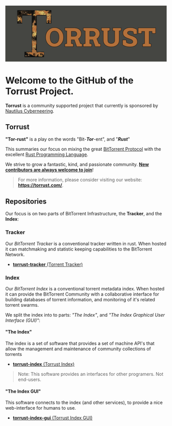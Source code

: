 ![Torrust Organization Header Image](img/2022_06_27-Torrust_Org_Title.png)

# Welcome to the GitHub of the Torrust Project.

**Torrust** is a community supported project that currently is sponsored by [Nautilus Cyberneering][nautilus].

## Torrust

**"Tor-rust"** is a play on the words "Bit-***Tor***-ent", and "***Rust***"

This summaries our focus on mixing the great [BitTorrent Protocol][bittorrent] with the excellent [Rust Programming Language][Rust].

We strive to grow a fantastic, kind, and passionate community. [__New contributors are always welcome to join__](info/contributing.md)!

> For more information, please consider visiting our website: __<https://torrust.com/>__.

## Repositories

Our focus is on two parts of BitTorrent Infrastructure, the **Tracker**, and the **Index**:

### Tracker

Our *BitTorrent Tracker* is a conventional tracker written in rust. When hosted it can matchmaking and statistic keeping capabilities to the BitTorrent Network.

 - [__torrust-tracker__ (Torrent Tracker)][tracker]

### Index

Our *BitTorrent Index* is a conventional torrent metadata index. When hosted it can provide the BitTorrent Community with a collaborative interface for building databases of torrent information, and monitoring of it's related torrent swarms.

We split the index into to parts: *"The Index"*, and *"The Index Graphical User Interface (GUI)"*:

#### "The Index"
The index is a set of software that provides a set of machine API's that allow the management and maintenance of community collections of torrents

 - [__torrust-index__ (Torrust Index)][index]

> Note: This software provides an interfaces for other programers. Not end-users.

#### "The Index GUI"
This software connects to the index (and other services), to provide a nice web-interface for humans to use.

 - [__torrust-index-gui__ (Torrust Index GUI)][gui]


[nautilus]: https://github.com/orgs/Nautilus-Cyberneering/
[bittorrent]: http://bittorrent.org/
[rust]: https://www.rust-lang.org/

[tracker]: https://github.com/torrust/torrust-tracker
[index]: https://github.com/torrust/torrust-index
[gui]: https://github.com/torrust/torrust-index-gui
